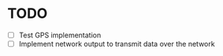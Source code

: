 # TODO

- [ ] Test GPS implementation
- [ ] Implement network output to transmit data over the network
